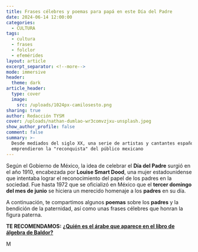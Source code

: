 ```yaml
---
title: Frases célebres y poemas para papá en este Día del Padre
date: 2024-06-14 12:00:00
categories:
  - CULTURA
tags:
  - cultura
  - frases
  - folclor
  - efemérides
layout: article
excerpt_separator: <!--more-->
mode: immersive
header:
  theme: dark
article_header:
  type: cover
  image:
    src: /uploads/1024px-camilosesto.png
sharing: true
author: Redacción TYSM
cover: /uploads/nathan-dumlao-wr3comvzjxu-unsplash.jpeg
show_author_profile: false
comment: false
summary: >-
  Desde mediados del siglo XX, una serie de artistas y cantantes españoles
  emprendieron la "reconquista" del público mexicano
---
```

Según el Gobierno de México, la idea de celebrar el **Día del Padre** surgió en el año 1910, encabezada por **Louise Smart Dood**, una mujer estadounidense que intentaba lograr el reconocimiento del papel de los padres en la sociedad. Fue hasta 1972 que se oficializó en México que el **tercer domingo del mes de junio** se hiciera un merecido homenaje a los **padres** en su día.

A continuación, te compartimos algunos **poemas** sobre los **padres** y la bendición de la paternidad, así como unas frases célebres que honran la figura paterna.

**TE RECOMENDAMOS:** [**¿Quién es el árabe que aparece en el libro de álgebra de Baldor?**](https://blog.tonoysumariachi.com/cultura/2024/06/05/qui%C3%A9n-es-el-%C3%A1rabe-que-aparece-en-el-libro-de-%C3%A1lgebra-de-baldor.html)

M